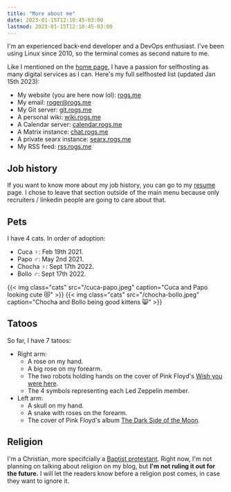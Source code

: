 ```yaml
---
title: "More about me"
date: 2023-01-15T12:10:45-03:00
lastmod: 2023-01-15T12:10:45-03:00
---
```


I'm an experienced back-end developer and a DevOps enthusiast. I've been using Linux since 2010, so the terminal comes as second nature to me.

Like I mentioned on the [home page](/), I have a passion for selfhosting as many digital services as I can. Here's my full selfhosted list (updated Jan 15th 2023):

- My website (you are here now lol): [rogs.me](https://rogs.me)
- My email: [roger@rogs.me](mailto:roger@rogs.me)
- My Git server: [git.rogs.me](https://git.rogs.me)
- A personal wiki: [wiki.rogs.me](https://wiki.rogs.me)
- A Calendar server: [calendar.rogs.me](https://calendar.rogs.me)
- A Matrix instance: [chat.rogs.me](https://chat.rogs.me)
- A private searx instance: [searx.rogs.me](https://searx.rogs.me)
- My RSS feed: [rss.rogs.me](https://rss.rogs.me)

## Job history

If you want to know more about my job history, you can go to my [resume](/resume) page. I chose to leave that section outside of the main menu because only recruiters / linkedin people are going to care about that.

## Pets
I have 4 cats. In order of adoption:
- Cuca ♀: Feb 19th 2021.
- Papo ♂: May 2nd 2021.
- Chocha ♀: Sept 17th 2022.
- Bollo ♂: Sept 17th 2022.

{{< img class="cats" src="/cuca-papo.jpeg" caption="Cuca and Papo looking cute 😻" >}}
{{< img class="cats" src="/chocha-bollo.jpeg" caption="Chocha and Bollo being good kittens 😸" >}}

## Tatoos
So far, I have 7 tatoos:
- Right arm:
  + A rose on my hand.
  + A big rose on my forearm.
  + The two robots holding hands on the cover of Pink Floyd's [Wish you were here](https://en.wikipedia.org/wiki/Wish_You_Were_Here_(Pink_Floyd_album)#/media/File:Wish_you_were_here_by_Pink_Floyd_banner.png).
  + The 4 symbols representing each Led Zeppelin member.
- Left arm:
  + A skull on my hand.
  + A snake with roses on the forearm.
  + The cover of Pink Floyd's album [The Dark Side of the Moon](https://en.wikipedia.org/wiki/The_Dark_Side_of_the_Moon#/media/File:Dark_Side_of_the_Moon.png).

## Religion
I'm a Christian, more specifcially a [Baptist protestant](https://en.wikipedia.org/wiki/Baptists). Right now, I'm not planning on talking about religion on my blog, but **I'm not ruling it out for the future.** I will let the readers know before a religion post comes, in case they want to ignore it.
